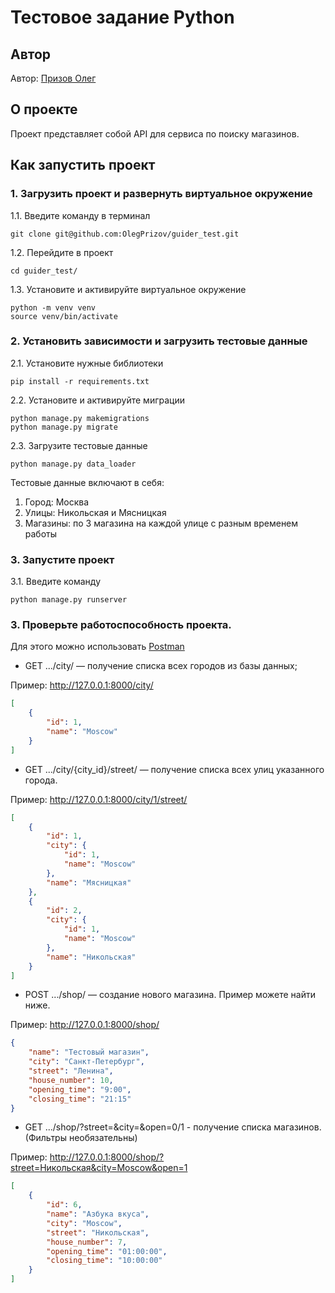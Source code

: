 # Тестовое задание Python

## Автор

Автор: [Призов Олег](https://github.com/OlegPrizov/)

## О проекте

Проект представляет собой API для сервиса по поиску магазинов. 

## Как запустить проект

### 1. Загрузить проект и развернуть виртуальное окружение

1.1. Введите команду в терминал

```
git clone git@github.com:OlegPrizov/guider_test.git
```

1.2. Перейдите в проект

```
cd guider_test/
```

1.3. Установите и активируйте виртуальное окружение

```
python -m venv venv
source venv/bin/activate
```

### 2. Установить зависимости и загрузить тестовые данные

2.1. Установите нужные библиотеки

```
pip install -r requirements.txt
```

2.2. Установите и активируйте миграции

```
python manage.py makemigrations
python manage.py migrate
```

2.3. Загрузите тестовые данные

```
python manage.py data_loader
```

Тестовые данные включают в себя:
1. Город: Москва
2. Улицы: Никольская и Мясницкая
3. Магазины: по 3 магазина на каждой улице с разным временем работы

### 3. Запустите проект

3.1. Введите команду

```
python manage.py runserver
```

### 3. Проверьте работоспособность проекта.

Для этого можно использовать [Postman](https://www.postman.com/downloads/)

- GET .../city/ — получение списка всех городов из базы данных;

Пример: http://127.0.0.1:8000/city/

```JSON
[
    {
        "id": 1,
        "name": "Moscow"
    }
]
```

- GET .../city/{city_id}/street/ — получение списка всех улиц указанного города.

Пример: http://127.0.0.1:8000/city/1/street/

```JSON
[
    {
        "id": 1,
        "city": {
            "id": 1,
            "name": "Moscow"
        },
        "name": "Мясницкая"
    },
    {
        "id": 2,
        "city": {
            "id": 1,
            "name": "Moscow"
        },
        "name": "Никольская"
    }
]
```

- POST .../shop/ — создание нового магазина. Пример можете найти ниже.

Пример: http://127.0.0.1:8000/shop/

```JSON
{
    "name": "Тестовый магазин",
    "city": "Санкт-Петербург",
    "street": "Ленина",
    "house_number": 10,
    "opening_time": "9:00",
    "closing_time": "21:15"
}
```
- GET .../shop/?street=&city=&open=0/1 - получение списка магазинов. (Фильтры необязательны)

Пример: http://127.0.0.1:8000/shop/?street=Никольская&city=Moscow&open=1

```JSON
[
    {
        "id": 6,
        "name": "Азбука вкуса",
        "city": "Moscow",
        "street": "Никольская",
        "house_number": 7,
        "opening_time": "01:00:00",
        "closing_time": "10:00:00"
    }
]
```
